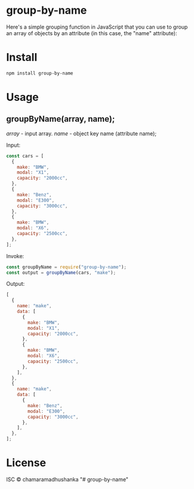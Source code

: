 # group-by-name

Here's a simple grouping function in JavaScript that you can use to group an array of objects by an attribute (in this case, the "name" attribute):

# Install

```sh
npm install group-by-name
```

# Usage

## groupByName(array, name);

_array_ - input array.
_name_ - object key name (attribute name);

Input:

```js
const cars = [
  {
    make: "BMW",
    modal: "X1",
    capacity: "2000cc",
  },
  {
    make: "Benz",
    modal: "E300",
    capacity: "3000cc",
  },
  {
    make: "BMW",
    modal: "X6",
    capacity: "2500cc",
  },
];
```

Invoke:

```js
const groupByName = require("group-by-name");
const output = groupByName(cars, "make");
```

Output:

```js
[
  {
    name: "make",
    data: [
      {
        make: "BMW",
        modal: "X1",
        capacity: "2000cc",
      },
      {
        make: "BMW",
        modal: "X6",
        capacity: "2500cc",
      },
    ],
  },
  {
    name: "make",
    data: [
      {
        make: "Benz",
        modal: "E300",
        capacity: "3000cc",
      },
    ],
  },
];
```

# License

ISC © chamaramadhushanka
"# group-by-name"
